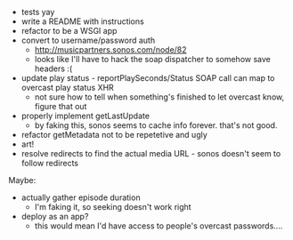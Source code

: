 - tests yay
- write a README with instructions
- refactor to be a WSGI app
- convert to username/password auth 
    - http://musicpartners.sonos.com/node/82
    - looks like I'll have to hack the soap dispatcher to somehow save headers :(
- update play status - reportPlaySeconds/Status SOAP call can map to overcast play status XHR
    - not sure how to tell when something's finished to let overcast know, figure that out
- properly implement getLastUpdate
    - by faking this, sonos seems to cache info forever. that's not good.
- refactor getMetadata not to be repetetive and ugly
- art!
- resolve redirects to find the actual media URL - sonos doesn't seem to follow redirects

Maybe:

- actually gather episode duration
    - I'm faking it, so seeking doesn't work right
- deploy as an app?
    - this would mean I'd have access to people's overcast passwords....